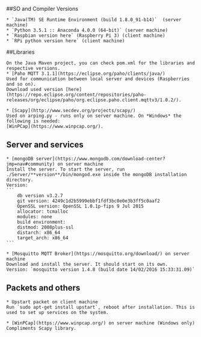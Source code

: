 ##SO and Compiler Versions

    * `Java(TM) SE Runtime Environment (build 1.8.0_91-b14)`  (server machine)
    * `Python 3.5.1 :: Anaconda 4.0.0 (64-bit)` (server machine)
    * `Raspbian version here` (Raspberry Pi 3) (client machine)
    * `RPi python version here` (client machine)

##Libraries
    
    On the Java Maven project, you can check pom.xml for the libraries and respective versions.
    * [Paho MQTT 3.1.1](https://eclipse.org/paho/clients/java/)
    Used for communication between local server and devices (Raspberries and so on).
    Download used version [here](https://repo.eclipse.org/content/repositories/paho-releases/org/eclipse/paho/org.eclipse.paho.client.mqttv3/1.0.2/).

    * [Scapy](http://www.secdev.org/projects/scapy/)
    Used on arping.py - runs only on server machine. On *Windows* the following is needed:
    [WinPCap](https://www.winpcap.org/).

## Server and services

    * [mongoDB server](https://www.mongodb.com/download-center?jmp=nav#community) on server machine
    Install the server. To start the server, run ./Server/**version**/bin/mongod.exe inside the mongoDB installation directory.
    Version: 
    ``` 
        db version v3.2.7
        git version: 4249c1d2b5999ebbf1fdf3bc0e0e3b3ff5c0aaf2
        OpenSSL version: OpenSSL 1.0.1p-fips 9 Jul 2015
        allocator: tcmalloc
        modules: none
        build environment:
        distmod: 2008plus-ssl
        distarch: x86_64
        target_arch: x86_64
    ```

    * [Mosquitto MQTT Broker](https://mosquitto.org/download/) on server machine
    Download and install the server. It should start on its own.
    Version: `mosquitto version 1.4.8 (build date 14/02/2016 15:33:31.09)`


## Packets and others

    * Upstart packet on client machine
    Run `sudo apt-get install upstart`, reboot after installation. This is used to set up services on the system.
    
    * [WinPCap](https://www.winpcap.org/) on server machine (Windows only)
    Compliments Scapy library.



    
